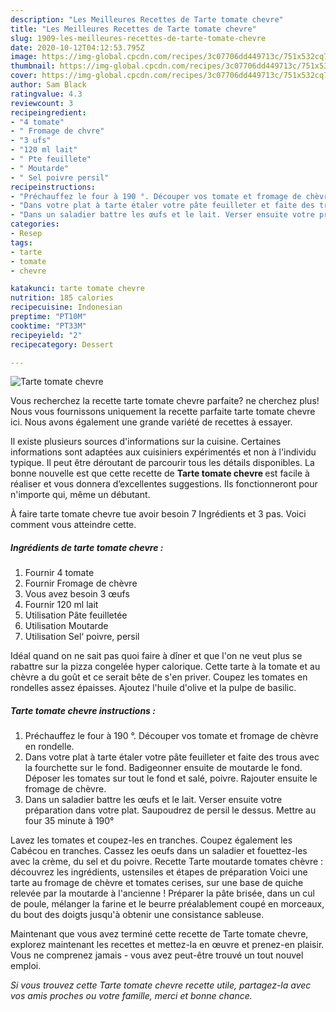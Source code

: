```yaml
---
description: "Les Meilleures Recettes de Tarte tomate chevre"
title: "Les Meilleures Recettes de Tarte tomate chevre"
slug: 1909-les-meilleures-recettes-de-tarte-tomate-chevre
date: 2020-10-12T04:12:53.795Z
image: https://img-global.cpcdn.com/recipes/3c07706dd449713c/751x532cq70/tarte-tomate-chevre-photo-principale-de-la-recette.jpg
thumbnail: https://img-global.cpcdn.com/recipes/3c07706dd449713c/751x532cq70/tarte-tomate-chevre-photo-principale-de-la-recette.jpg
cover: https://img-global.cpcdn.com/recipes/3c07706dd449713c/751x532cq70/tarte-tomate-chevre-photo-principale-de-la-recette.jpg
author: Sam Black
ratingvalue: 4.3
reviewcount: 3
recipeingredient:
- "4 tomate"
- " Fromage de chvre"
- "3 ufs"
- "120 ml lait"
- " Pte feuillete"
- " Moutarde"
- " Sel poivre persil"
recipeinstructions:
- "Préchauffez le four à 190 °. Découper vos tomate et fromage de chèvre en rondelle."
- "Dans votre plat à tarte étaler votre pâte feuilleter et faite des trous avec la fourchette sur le fond. Badigeonner ensuite de moutarde le fond. Déposer les tomates sur tout le fond et salé, poivre. Rajouter ensuite le fromage de chèvre."
- "Dans un saladier battre les œufs et le lait. Verser ensuite votre préparation dans votre plat. Saupoudrez de persil le dessus. Mettre au four 35 minute à 190°"
categories:
- Resep
tags:
- tarte
- tomate
- chevre

katakunci: tarte tomate chevre 
nutrition: 185 calories
recipecuisine: Indonesian
preptime: "PT10M"
cooktime: "PT33M"
recipeyield: "2"
recipecategory: Dessert

---
```



![Tarte tomate chevre](https://img-global.cpcdn.com/recipes/3c07706dd449713c/751x532cq70/tarte-tomate-chevre-photo-principale-de-la-recette.jpg)

Vous recherchez la recette tarte tomate chevre parfaite? ne cherchez plus! Nous vous fournissons uniquement la recette parfaite tarte tomate chevre ici. Nous avons également une grande variété de recettes à essayer.

Il existe plusieurs sources d'informations sur la cuisine. Certaines informations sont adaptées aux cuisiniers expérimentés et non à l'individu typique. Il peut être déroutant de parcourir tous les détails disponibles. La bonne nouvelle est que cette recette de <strong> Tarte tomate chevre </strong> est facile à réaliser et vous donnera d’excellentes suggestions. Ils fonctionneront pour n'importe qui, même un débutant.

<!--inarticleads1-->

À faire tarte tomate chevre tue avoir besoin 7 Ingrédients et 3 pas. Voici comment vous atteindre cette.

##### Ingrédients de tarte tomate chevre :

1. Fournir 4 tomate
1. Fournir  Fromage de chèvre
1. Vous avez besoin 3 œufs
1. Fournir 120 ml lait
1. Utilisation  Pâte feuilletée
1. Utilisation  Moutarde
1. Utilisation  Sel‘ poivre, persil


Idéal quand on ne sait pas quoi faire à dîner et que l&#39;on ne veut plus se rabattre sur la pizza congelée hyper calorique. Cette tarte à la tomate et au chèvre a du goût et ce serait bête de s&#39;en priver. Coupez les tomates en rondelles assez épaisses. Ajoutez l&#39;huile d&#39;olive et la pulpe de basilic. 

<!--inarticleads2-->

##### Tarte tomate chevre instructions :

1. Préchauffez le four à 190 °. Découper vos tomate et fromage de chèvre en rondelle.
1. Dans votre plat à tarte étaler votre pâte feuilleter et faite des trous avec la fourchette sur le fond. Badigeonner ensuite de moutarde le fond. Déposer les tomates sur tout le fond et salé, poivre. Rajouter ensuite le fromage de chèvre.
1. Dans un saladier battre les œufs et le lait. Verser ensuite votre préparation dans votre plat. Saupoudrez de persil le dessus. Mettre au four 35 minute à 190°


Lavez les tomates et coupez-les en tranches. Coupez également les Cabécou en tranches. Cassez les oeufs dans un saladier et fouettez-les avec la crème, du sel et du poivre. Recette Tarte moutarde tomates chèvre : découvrez les ingrédients, ustensiles et étapes de préparation Voici une tarte au fromage de chèvre et tomates cerises, sur une base de quiche relevée par la moutarde à l&#39;ancienne ! Préparer la pâte brisée, dans un cul de poule, mélanger la farine et le beurre préalablement coupé en morceaux, du bout des doigts jusqu&#39;à obtenir une consistance sableuse. 

<!--inarticleads1-->

<p>
Maintenant que vous avez terminé cette recette de Tarte tomate chevre, explorez maintenant les recettes et mettez-la en œuvre et prenez-en plaisir. Vous ne comprenez jamais - vous avez peut-être trouvé un tout nouvel emploi.
</p>

<p>
<i>Si vous trouvez cette Tarte tomate chevre recette utile, partagez-la avec vos amis proches ou votre famille, merci et bonne chance.</i>
</p>
